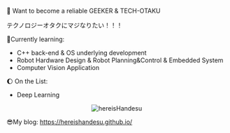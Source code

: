 

:ghost: Want to become a reliable GEEKER & TECH-OTAKU

テクノロジーオタクにマジなりたい！！！

:book:Currently learning:

- C++ back-end & OS underlying development
- Robot Hardware Design & Robot Planning&Control & Embedded System
- Computer Vision Application

:moon: On the List:

- Deep Learning

<p align="center"> <img src="https://github-readme-stats.vercel.app/api?username=hereisHandesu&show_icons=true&theme=gotham" alt="hereisHandesu" />

:sunglasses:My blog: https://hereishandesu.github.io/
